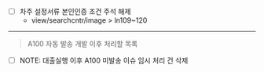 - [ ] 차주 설정서류 본인인증 조건 주석 해제
	- view/searchcntr/image > ln109~120


***
> A100 자동 발송 개발 이후 처리할 목록
- [ ] NOTE: 대출실행 이후 A100 미발송 이슈 임시 처리 건 삭제

